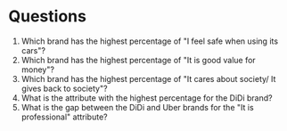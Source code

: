 # Questions

1. Which brand has the highest percentage of "I feel safe when using its cars"?
2. Which brand has the highest percentage of "It is good value for money"?
3. Which brand has the highest percentage of "It cares about society/ It gives back to society"?
4. What is the attribute with the highest percentage for the DiDi brand?
5. What is the gap between the DiDi and Uber brands for the "It is professional" attribute?
